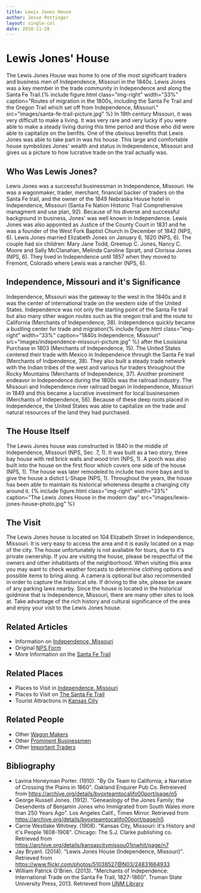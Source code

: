 ```yaml
---
title: Lewis Jones House
author: Jesse Pettinger
layout: single-col
date: 2018-11-28
---
```

# Lewis Jones' House
The Lewis Jones House was home to one of the most significant traders and business men of Independence, Missouri in the 1840s. Lewis Jones was a key member in the trade community in Independence and along the Santa Fe Trail.{% include figure.html
  class="img-right"
  width="33%"
  caption="Routes of migration in the 1800s, including the Santa Fe Trail and the Oregon Trail which set off from Independence, Missouri."
  src="images/santa-fe-trail-picture.jpg"
%} In 19th century Missouri, it was very difficult to make a living. It was very rare and very lucky if you were able to make a steady living during this time period and those who did were able to capitalize on the benfits. One of the obvious benefits that Lewis Jones was able to take part in was his house. This large and comfortable house symbolizes Jones' wealth and status in Independence, Missouri and gives us a picture to how lucrative trade on the trail actually was. 
## Who Was Lewis Jones?
Lewis Jones was a successful businessman in Independence, Missouri. He was a wagonmaker, trader, merchant, financial backer of traders on the Santa Fe trail, and the owner of the 1849 Nebraska House hotel in Independence, Missouri (Santa Fe Nation Historic Trail Comprehensive managment and use plan, 92). Because of his diverse and successful background in business, Jones' was well known in Independence. Lewis Jones was also appointed as Justice of the County Court in 1831 and he was a founder of the West Fork Baptist Church in December of 1842 (NPS, 6). Lewis Jones married Elizabeth Jones on January 6, 1820 (NPS, 6). The couple had six children: Mary Jane Todd, Greenup C. Jones, Nancy C. Moore and Sally McClanahan, Melinda Caroline Spratt, and Clorissa Jones (NPS, 6). They lived in Independence until 1857 when they moved to Fremont, Colorado where Lewis was a rancher (NPS, 6). 
## Independence, Missouri and it's Significance
Independence, Missouri was the gateway to the west in the 1840s and it was the center of international trade on the western side of the United States. Independence was not only the starting point of the Santa Fe trail but also many other wagon routes such as the oregon trail and the route to California (Merchants of Independence, 38). Independence quickly became a bustling center for trade and migration{% include figure.html
  class="img-right"
  width="33%"
  caption="1840s Independence, Missouri"
  src="images/independence-missouri-picture.jpg"
%} after the Louisiana Purchase in 1803 (Merchants of Independence, 15). The United States centered their trade with Mexico in Independence through the Santa Fe trail (Merchants of Indpendence, 38). They also built a steady trade network with the Indian tribes of the west and various fur traders throughout the Rocky Mountains (Merchants of Independence, 37). Another prominent endeavor in Independence during the 1800s was the railroad industry. The Missouri and Independence river railroad began in Independence, Missouri in 1849 and this became a lucrative investment for local businessmen (Merchants of Independence, 56). Because of these deep roots placed in Independence, the United States was able to capitalize on the trade and natural resources of the land they had purchased.  
## The House Itself
The Lewis Jones house was constructed in 1840 in the middle of Independence, Missouri (NPS, Sec. 7, 1). It was built as a two story, three bay house with red brick walls and wood trim (NPS, 1). A porch was also built into the house on the first floor which covers one side of the house (NPS, 1). The house was later remodeled to include two more bays and to give the house a distict L-Shape (NPS, 1). Throughout the years, the house has been able to maintain its historical wholeness despite a changing city around it. {% include figure.html
  class="img-right"
  width="33%"
  caption="The Lewis Jones House in the modern day"
  src="images/lewis-jones-house-photo.jpg"
%}

##  The Visit
The Lewis Jones house is located on 104 Elizabeth Street in Independence, Missouri. It is very easy to access the area and it is easily located on a map of the city. The house unfortunately is not avaliable for tours, due to it's private ownership. If you are visiting the house, please be respectful of the owners and other inhabitants of the neighborhood. When visiting this area you may want to check weather forcasts to determine clothing options and possible items to bring along. A camera is optional but also recommended in order to capture the historical site. If driving to the site, please be aware of any parking laws nearby. Since the house is located in the historical goldmine that is Independence, Missouri, there are many other sites to look at. Take advantage of the rich history and cultural significance of the area and enjoy your visit to the Lewis Jones house.
## Related Articles
* Information on [Independence, Missouri](http://visitindependence.com/) 
* Original [NPS Form](https://dnr.mo.gov/shpo/nps-nr/94000320.pdf) 
* More Information on the [Santa Fe Trail](https://www.legendsofamerica.com/santa-fe-trail/)
## Related Places
* Places to Visit in [Independence, Missouri](http://visitindependence.com/things-to-do/pioneers-and-trails/)
* Places to Visit on [The Santa Fe Trail](https://www.nps.gov/safe/planyourvisit/placestogo.htm)
* Tourist Attractions in [Kansas City](https://www.tripadvisor.com/Attractions-g44535-Activities-Kansas_City_Missouri.html)
## Related People
* Other [Wagon Makers](https://blackpast.org/aah/young-hiram-1812-1882)
* Other [Prominent Businessmen](https://historic-trails.github.io/santa-fe-itinerary/sites/seth-ward-house)
* Other [Important Traders](https://www.britannica.com/biography/William-Becknell)
## Bibliography
* Lavina Honeyman Porter. (1910). "By Ox Team to California; a Narrative of Crossing the Plains in 1860". Oakland Enquirer Pub Co. Retreieved from https://archive.org/details/byoxteamtocalifo00port/page/n5
* George Russell Jones. (1912). "Geneaology of the Jones Family;  the Desendents of Benjamin Jones who Immigrated from South Wales more than 250 Years Ago". Los Angeles Calif., Times Mirror. Retrieved from https://archive.org/details/byoxteamtocalifo00port/page/n5
* Carrie Westlake Whitney. (1908). "Kansas City, Missouri: it's History and it's People 1808-1908". Chicago: The S.J. Clarke publishing co. Retrieved from https://archive.org/details/kansascitymissou01inwhit/page/n7
* Jay Bryant. (2014). "Lewis Jones House (Independence, Missouri)". Retrieved from https://www.flickr.com/photos/51038527@N03/24831664933
* William Patrick O'Brien. (2013). "Merchants of Independence: International Trade on the Santa Fe Trail, 1827-1860". Truman State University Press, 2013. Retrieved from [UNM Library](https://eds.a.ebscohost.com/eds/detail/detail?vid=1&sid=ce622740-50df-4f1c-bcd6-a89c57106a1c%40sdc-v-sessmgr03&bdata=JnNpdGU9ZWRzLWxpdmUmc2NvcGU9c2l0ZQ%3d%3d#AN=unm.863695364&db=cat05987a)
